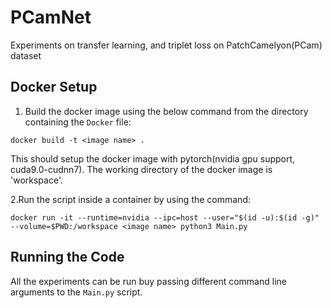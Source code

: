 # PCamNet
Experiments on transfer learning, and triplet loss on PatchCamelyon(PCam) dataset

## Docker Setup

1. Build the docker image using the below command from the directory containing the `Docker` file:

```docker build -t <image name> .```

  This should setup the docker image with pytorch(nvidia gpu support, cuda9.0-cudnn7). The working directory of the docker image is 'workspace'.

2.Run the script inside a container by using the command:

```docker run -it --runtime=nvidia --ipc=host --user="$(id -u):$(id -g)" --volume=$PWD:/workspace <image name> python3 Main.py```

## Running the Code

All the experiments can be run buy passing different command line arguments to the `Main.py` script. 
